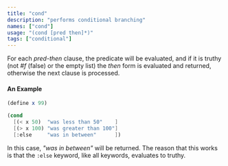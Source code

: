 ```yaml
---
title: "cond"
description: "performs conditional branching"
names: ["cond"]
usage: "(cond [pred then]*)"
tags: ["conditional"]
---
```


For each _pred-then_ clause, the predicate will be evaluated, and if it is truthy (not _#f_ (false) or the empty list) the _then_ form is evaluated and returned, otherwise the next clause is processed.

#### An Example

```scheme
(define x 99)

(cond
  [(< x 50)  "was less than 50"    ]
  [(> x 100) "was greater than 100"]
  [:else     "was in between"      ])
```

In this case, _"was in between"_ will be returned. The reason that this works is that the `:else` keyword, like all keywords, evaluates to truthy.
